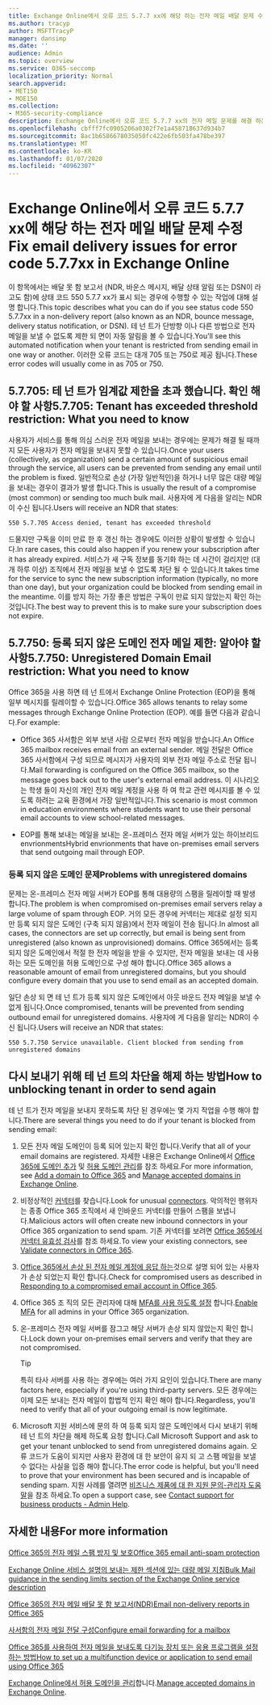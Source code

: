 ```yaml
---
title: Exchange Online에서 오류 코드 5.7.7 xx에 해당 하는 전자 메일 배달 문제 수정
ms.author: tracyp
author: MSFTTracyP
manager: dansimp
ms.date: ''
audience: Admin
ms.topic: overview
ms.service: O365-seccomp
localization_priority: Normal
search.appverid:
- MET150
- MOE150
ms.collection:
- M365-security-compliance
description: Exchange Online에서 오류 코드 5.7.7 xx의 전자 메일 문제를 해결 하는 방법에 대해 알아봅니다 (테 넌 트 차단 됨).
ms.openlocfilehash: cbfff7fc0905206a0302f7e1a458718637d934b7
ms.sourcegitcommit: 8ac1b6586678035050fc422e6fb503fa478be397
ms.translationtype: MT
ms.contentlocale: ko-KR
ms.lasthandoff: 01/07/2020
ms.locfileid: "40962307"
---
```

# <a name="fix-email-delivery-issues-for-error-code-577xx-in-exchange-online"></a><span data-ttu-id="a4f7d-103">Exchange Online에서 오류 코드 5.7.7 xx에 해당 하는 전자 메일 배달 문제 수정</span><span class="sxs-lookup"><span data-stu-id="a4f7d-103">Fix email delivery issues for error code 5.7.7xx in Exchange Online</span></span>

<span data-ttu-id="a4f7d-104">이 항목에서는 배달 못 함 보고서 (NDR, 바운스 메시지, 배달 상태 알림 또는 DSN이 라고도 함)에 상태 코드 550 5.7.7 xx가 표시 되는 경우에 수행할 수 있는 작업에 대해 설명 합니다.</span><span class="sxs-lookup"><span data-stu-id="a4f7d-104">This topic describes what you can do if you see status code 550 5.7.7xx in a non-delivery report (also known as an NDR, bounce message, delivery status notification, or DSN).</span></span> <span data-ttu-id="a4f7d-105">테 넌 트가 단방향 이나 다른 방법으로 전자 메일을 보낼 수 없도록 제한 되 면이 자동 알림을 볼 수 있습니다.</span><span class="sxs-lookup"><span data-stu-id="a4f7d-105">You'll see this automated notification when your tenant is restricted from sending email in one way or another.</span></span> <span data-ttu-id="a4f7d-106">이러한 오류 코드는 대개 705 또는 750로 제공 됩니다.</span><span class="sxs-lookup"><span data-stu-id="a4f7d-106">These error codes will usually come in as 705 or 750.</span></span>

## <a name="57705-tenant-has-exceeded-threshold-restriction-what-you-need-to-know"></a><span data-ttu-id="a4f7d-107">5.7.705: 테 넌 트가 임계값 제한을 초과 했습니다. 확인 해야 할 사항</span><span class="sxs-lookup"><span data-stu-id="a4f7d-107">5.7.705: Tenant has exceeded threshold restriction: What you need to know</span></span>

<span data-ttu-id="a4f7d-108">사용자가 서비스를 통해 의심 스러운 전자 메일을 보내는 경우에는 문제가 해결 될 때까지 모든 사용자가 전자 메일을 보내지 못할 수 있습니다.</span><span class="sxs-lookup"><span data-stu-id="a4f7d-108">Once your users (collectively, as organization) send a certain amount of suspicious email through the service, all users can be prevented from sending any email until the problem is fixed.</span></span> <span data-ttu-id="a4f7d-109">일반적으로 손상 (가장 일반적인)을 하거나 너무 많은 대량 메일을 보내는 경우이 결과가 발생 합니다.</span><span class="sxs-lookup"><span data-stu-id="a4f7d-109">This is usually the result of a compromise (most common) or sending too much bulk mail.</span></span> <span data-ttu-id="a4f7d-110">사용자에 게 다음을 알리는 NDR이 수신 됩니다.</span><span class="sxs-lookup"><span data-stu-id="a4f7d-110">Users will receive an NDR that states:</span></span>

`550 5.7.705 Access denied, tenant has exceeded threshold`

<span data-ttu-id="a4f7d-111">드물지만 구독을 이미 만료 한 후 갱신 하는 경우에도 이러한 상황이 발생할 수 있습니다.</span><span class="sxs-lookup"><span data-stu-id="a4f7d-111">In rare cases, this could also happen if you renew your subscription after it has already expired.</span></span> <span data-ttu-id="a4f7d-112">서비스가 새 구독 정보를 동기화 하는 데 시간이 걸리지만 (대개 하루 이상) 조직에서 전자 메일을 보낼 수 없도록 차단 될 수 있습니다.</span><span class="sxs-lookup"><span data-stu-id="a4f7d-112">It takes time for the service to sync the new subscription information (typically, no more than one day), but your organization could be blocked from sending email in the meantime.</span></span> <span data-ttu-id="a4f7d-113">이를 방지 하는 가장 좋은 방법은 구독이 만료 되지 않았는지 확인 하는 것입니다.</span><span class="sxs-lookup"><span data-stu-id="a4f7d-113">The best way to prevent this is to make sure your subscription does not expire.</span></span>

## <a name="57750-unregistered-domain-email-restriction-what-you-need-to-know"></a><span data-ttu-id="a4f7d-114">5.7.750: 등록 되지 않은 도메인 전자 메일 제한: 알아야 할 사항</span><span class="sxs-lookup"><span data-stu-id="a4f7d-114">5.7.750: Unregistered Domain Email restriction: What you need to know</span></span>

<span data-ttu-id="a4f7d-115">Office 365을 사용 하면 테 넌 트에서 Exchange Online Protection (EOP)을 통해 일부 메시지를 릴레이할 수 있습니다.</span><span class="sxs-lookup"><span data-stu-id="a4f7d-115">Office 365 allows tenants to relay some messages through Exchange Online Protection (EOP).</span></span> <span data-ttu-id="a4f7d-116">예를 들면 다음과 같습니다.</span><span class="sxs-lookup"><span data-stu-id="a4f7d-116">For example:</span></span>

- <span data-ttu-id="a4f7d-117">Office 365 사서함은 외부 보낸 사람 으로부터 전자 메일을 받습니다.</span><span class="sxs-lookup"><span data-stu-id="a4f7d-117">An Office 365 mailbox receives email from an external sender.</span></span> <span data-ttu-id="a4f7d-118">메일 전달은 Office 365 사서함에서 구성 되므로 메시지가 사용자의 외부 전자 메일 주소로 전달 됩니다.</span><span class="sxs-lookup"><span data-stu-id="a4f7d-118">Mail forwarding is configured on the Office 365 mailbox, so the message goes back out to the user's external email address.</span></span> <span data-ttu-id="a4f7d-119">이 시나리오는 학생 들이 자신의 개인 전자 메일 계정을 사용 하 여 학교 관련 메시지를 볼 수 있도록 하려는 교육 환경에서 가장 일반적입니다.</span><span class="sxs-lookup"><span data-stu-id="a4f7d-119">This scenario is most common in education environments where students want to use their personal email accounts to view school-related messages.</span></span>

- <span data-ttu-id="a4f7d-120">EOP를 통해 보내는 메일을 보내는 온-프레미스 전자 메일 서버가 있는 하이브리드 envrionments</span><span class="sxs-lookup"><span data-stu-id="a4f7d-120">Hybrid envrionments that have on-premises email servers that send outgoing mail through EOP.</span></span>

### <a name="problems-with-unregistered-domains"></a><span data-ttu-id="a4f7d-121">등록 되지 않은 도메인 문제</span><span class="sxs-lookup"><span data-stu-id="a4f7d-121">Problems with unregistered domains</span></span>

<span data-ttu-id="a4f7d-122">문제는 온-프레미스 전자 메일 서버가 EOP를 통해 대용량의 스팸을 릴레이할 때 발생 합니다.</span><span class="sxs-lookup"><span data-stu-id="a4f7d-122">The problem is when compromised on-premises email servers relay a large volume of spam through EOP.</span></span> <span data-ttu-id="a4f7d-123">거의 모든 경우에 커넥터는 제대로 설정 되지만 등록 되지 않은 도메인 (구축 되지 않음)에서 전자 메일이 전송 됩니다.</span><span class="sxs-lookup"><span data-stu-id="a4f7d-123">In almost all cases, the connectors are set up correctly, but email is being sent from unregistered (also known as unprovisioned) domains.</span></span> <span data-ttu-id="a4f7d-124">Office 365에서는 등록 되지 않은 도메인에서 적절 한 전자 메일을 받을 수 있지만, 전자 메일을 보내는 데 사용 하는 모든 도메인을 허용 도메인으로 구성 해야 합니다.</span><span class="sxs-lookup"><span data-stu-id="a4f7d-124">Office 365 allows a reasonable amount of email from unregistered domains, but you should configure every domain that you use to send email as an accepted domain.</span></span>

<span data-ttu-id="a4f7d-125">일단 손상 되 면 테 넌 트가 등록 되지 않은 도메인에서 아웃 바운드 전자 메일을 보낼 수 없게 됩니다.</span><span class="sxs-lookup"><span data-stu-id="a4f7d-125">Once compromised, tenants will be prevented from sending outbound email for unregistered domains.</span></span> <span data-ttu-id="a4f7d-126">사용자에 게 다음을 알리는 NDR이 수신 됩니다.</span><span class="sxs-lookup"><span data-stu-id="a4f7d-126">Users will receive an NDR that states:</span></span>

`550 5.7.750 Service unavailable. Client blocked from sending from unregistered domains`

## <a name="how-to-unblocking-tenant-in-order-to-send-again"></a><span data-ttu-id="a4f7d-127">다시 보내기 위해 테 넌 트의 차단을 해제 하는 방법</span><span class="sxs-lookup"><span data-stu-id="a4f7d-127">How to unblocking tenant in order to send again</span></span>

<span data-ttu-id="a4f7d-128">테 넌 트가 전자 메일을 보내지 못하도록 차단 된 경우에는 몇 가지 작업을 수행 해야 합니다.</span><span class="sxs-lookup"><span data-stu-id="a4f7d-128">There are several things you need to do if your tenant is blocked from sending email:</span></span>

1. <span data-ttu-id="a4f7d-129">모든 전자 메일 도메인이 등록 되어 있는지 확인 합니다.</span><span class="sxs-lookup"><span data-stu-id="a4f7d-129">Verify that all of your email domains are registered.</span></span> <span data-ttu-id="a4f7d-130">자세한 내용은 Exchange Online에서 [Office 365에 도메인 추가](https://docs.microsoft.com/office365/admin/setup/add-domain) 및 [허용 도메인 관리](https://docs.microsoft.com/exchange/mail-flow-best-practices/manage-accepted-domains/manage-accepted-domains)를 참조 하세요.</span><span class="sxs-lookup"><span data-stu-id="a4f7d-130">For more information, see [Add a domain to Office 365](https://docs.microsoft.com/office365/admin/setup/add-domain) and [Manage accepted domains in Exchange Online](https://docs.microsoft.com/exchange/mail-flow-best-practices/manage-accepted-domains/manage-accepted-domains).</span></span>

2. <span data-ttu-id="a4f7d-131">비정상적인 [커넥터](https://docs.microsoft.com/exchange/mail-flow-best-practices/use-connectors-to-configure-mail-flow/use-connectors-to-configure-mail-flow)를 찾습니다.</span><span class="sxs-lookup"><span data-stu-id="a4f7d-131">Look for unusual [connectors](https://docs.microsoft.com/exchange/mail-flow-best-practices/use-connectors-to-configure-mail-flow/use-connectors-to-configure-mail-flow).</span></span> <span data-ttu-id="a4f7d-132">악의적인 행위자는 종종 Office 365 조직에서 새 인바운드 커넥터를 만들어 스팸을 보냅니다.</span><span class="sxs-lookup"><span data-stu-id="a4f7d-132">Malicious actors will often create new inbound connectors in your Office 365 organization to send spam.</span></span> <span data-ttu-id="a4f7d-133">기존 커넥터를 보려면 [Office 365에서 커넥터 유효성 검사](https://docs.microsoft.com/exchange/mail-flow-best-practices/use-connectors-to-configure-mail-flow/validate-connectors)를 참조 하세요.</span><span class="sxs-lookup"><span data-stu-id="a4f7d-133">To view your existing connectors, see [Validate connectors in Office 365](https://docs.microsoft.com/exchange/mail-flow-best-practices/use-connectors-to-configure-mail-flow/validate-connectors).</span></span>

3. <span data-ttu-id="a4f7d-134">[Office 365에서 손상 된 전자 메일 계정에 응답 하는](responding-to-a-compromised-email-account.md)것으로 설명 되어 있는 사용자가 손상 되었는지 확인 합니다.</span><span class="sxs-lookup"><span data-stu-id="a4f7d-134">Check for compromised users as described in [Responding to a compromised email account in Office 365](responding-to-a-compromised-email-account.md).</span></span>

4. <span data-ttu-id="a4f7d-135">Office 365 조 직의 모든 관리자에 대해 [MFA를 사용 하도록 설정](https://docs.microsoft.com/office365/admin/security-and-compliance/set-up-multi-factor-authentication) 합니다.</span><span class="sxs-lookup"><span data-stu-id="a4f7d-135">[Enable MFA](https://docs.microsoft.com/office365/admin/security-and-compliance/set-up-multi-factor-authentication) for all admins in your Office 365 organization.</span></span>

5. <span data-ttu-id="a4f7d-136">온-프레미스 전자 메일 서버를 잠그고 해당 서버가 손상 되지 않았는지 확인 합니다.</span><span class="sxs-lookup"><span data-stu-id="a4f7d-136">Lock down your on-premises email servers and verify that they are not compromised.</span></span>

   > [!TIP]
   > <span data-ttu-id="a4f7d-137">특히 타사 서버를 사용 하는 경우에는 여러 가지 요인이 있습니다.</span><span class="sxs-lookup"><span data-stu-id="a4f7d-137">There are many factors here, especially if you're using third-party servers.</span></span> <span data-ttu-id="a4f7d-138">모든 경우에는 이제 모든 보내는 전자 메일이 합법적 인지 확인 해야 합니다.</span><span class="sxs-lookup"><span data-stu-id="a4f7d-138">Regardless, you'll need to verify that all of your outgoing email is now legitimate.</span></span>

6. <span data-ttu-id="a4f7d-139">Microsoft 지원 서비스에 문의 하 여 등록 되지 않은 도메인에서 다시 보내기 위해 테 넌 트의 차단을 해제 하도록 요청 합니다.</span><span class="sxs-lookup"><span data-stu-id="a4f7d-139">Call Microsoft Support and ask to get your tenant unblocked to send from unregistered domains again.</span></span> <span data-ttu-id="a4f7d-140">오류 코드가 도움이 되지만 사용자 환경에 대 한 보안이 유지 되 고 스팸 메일을 보낼 수 없다는 사실을 입증 해야 합니다.</span><span class="sxs-lookup"><span data-stu-id="a4f7d-140">The error code is helpful, but you'll need to prove that your environment has been secured and is incapable of sending spam.</span></span> <span data-ttu-id="a4f7d-141">지원 사례를 열려면 [비즈니스 제품에 대 한 지원 문의-관리자 도움말](https://docs.microsoft.com/office365/admin/contact-support-for-business-products)을 참조 하세요.</span><span class="sxs-lookup"><span data-stu-id="a4f7d-141">To open a support case, see [Contact support for business products - Admin Help](https://docs.microsoft.com/office365/admin/contact-support-for-business-products).</span></span>

## <a name="for-more-information"></a><span data-ttu-id="a4f7d-142">자세한 내용</span><span class="sxs-lookup"><span data-stu-id="a4f7d-142">For more information</span></span>

[<span data-ttu-id="a4f7d-143">Office 365의 전자 메일 스팸 방지 및 보호</span><span class="sxs-lookup"><span data-stu-id="a4f7d-143">Office 365 email anti-spam protection</span></span>](anti-spam-protection.md)

[<span data-ttu-id="a4f7d-144">Exchange Online 서비스 설명의 보내는 제한 섹션에 있는 대량 메일 지침</span><span class="sxs-lookup"><span data-stu-id="a4f7d-144">Bulk Mail guidance in the sending limits section of the Exchange Online service description</span></span>](https://docs.microsoft.com/office365/servicedescriptions/exchange-online-service-description/exchange-online-limits#receiving-and-sending-limits)

[<span data-ttu-id="a4f7d-145">Office 365의 전자 메일 배달 못 함 보고서(NDR)</span><span class="sxs-lookup"><span data-stu-id="a4f7d-145">Email non-delivery reports in Office 365</span></span>](https://docs.microsoft.com/exchange/mail-flow-best-practices/non-delivery-reports-in-exchange-online/non-delivery-reports-in-exchange-online)

[<span data-ttu-id="a4f7d-146">사서함의 전자 메일 전달 구성</span><span class="sxs-lookup"><span data-stu-id="a4f7d-146">Configure email forwarding for a mailbox</span></span>](https://docs.microsoft.com/exchange/recipients-in-exchange-online/manage-user-mailboxes/configure-email-forwarding)

[<span data-ttu-id="a4f7d-147">Office 365를 사용하여 전자 메일을 보내도록 다기능 장치 또는 응용 프로그램을 설정하는 방법</span><span class="sxs-lookup"><span data-stu-id="a4f7d-147">How to set up a multifunction device or application to send email using Office 365</span></span>](https://docs.microsoft.com/Exchange/mail-flow-best-practices/how-to-set-up-a-multifunction-device-or-application-to-send-email-using-office-3)

<span data-ttu-id="a4f7d-148">[Exchange Online에서 허용 도메인을 관리](https://docs.microsoft.com/exchange/mail-flow-best-practices/manage-accepted-domains/manage-accepted-domains)합니다.</span><span class="sxs-lookup"><span data-stu-id="a4f7d-148">[Manage accepted domains in Exchange Online](https://docs.microsoft.com/exchange/mail-flow-best-practices/manage-accepted-domains/manage-accepted-domains).</span></span>
